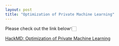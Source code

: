 ```yaml
---
layout: post
title: "Optimization of Private Machine Learning"
---
```


Please check out the link below👇🏻

<a href="https://hackmd.io/@seiyakobayashi/rku9i9fN3" target="_blank">HackMD: Optimization of Private Machine Learning</a>
